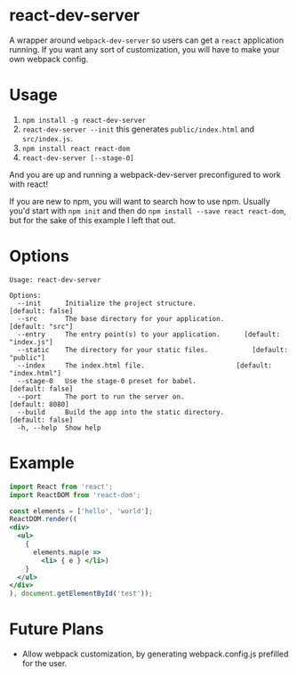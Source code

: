 # react-dev-server
A wrapper around `webpack-dev-server` so users can get a `react` application
running. If you want any sort of customization, you will have to make your own
webpack config.

# Usage
1. `npm install -g react-dev-server`
2. `react-dev-server --init` this generates `public/index.html` and `src/index.js`.
3. `npm install react react-dom`
4. `react-dev-server [--stage-0]`

And you are up and running a webpack-dev-server preconfigured to work with react!

If you are new to npm, you will want to search how to use npm. Usually you'd
start with `npm init` and then do `npm install --save react react-dom`, but for
the sake of this example I left that out.

# Options
```
Usage: react-dev-server

Options:
  --init      Initialize the project structure.                 [default: false]
  --src       The base directory for your application.          [default: "src"]
  --entry     The entry point(s) to your application.      [default: "index.js"]
  --static    The directory for your static files.           [default: "public"]
  --index     The index.html file.                       [default: "index.html"]
  --stage-0   Use the stage-0 preset for babel.                 [default: false]
  --port      The port to run the server on.                     [default: 8080]
  --build     Build the app into the static directory.          [default: false]
  -h, --help  Show help
```

# Example
```jsx
import React from 'react';
import ReactDOM from 'react-dom';

const elements = ['hello', 'world'];
ReactDOM.render((
<div>
  <ul>
    {
      elements.map(e =>
        <li> { e } </li>)
    }
  </ul>
</div>
), document.getElementById('test'));
```

# Future Plans
- Allow webpack customization, by generating webpack.config.js prefilled
  for the user.
